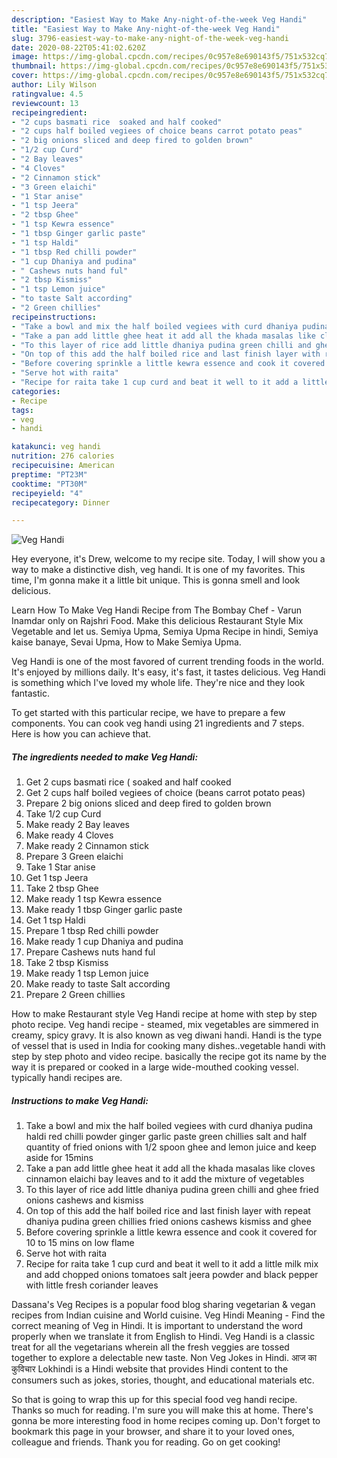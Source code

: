 ```yaml
---
description: "Easiest Way to Make Any-night-of-the-week Veg Handi"
title: "Easiest Way to Make Any-night-of-the-week Veg Handi"
slug: 3796-easiest-way-to-make-any-night-of-the-week-veg-handi
date: 2020-08-22T05:41:02.620Z
image: https://img-global.cpcdn.com/recipes/0c957e8e690143f5/751x532cq70/veg-handi-recipe-main-photo.jpg
thumbnail: https://img-global.cpcdn.com/recipes/0c957e8e690143f5/751x532cq70/veg-handi-recipe-main-photo.jpg
cover: https://img-global.cpcdn.com/recipes/0c957e8e690143f5/751x532cq70/veg-handi-recipe-main-photo.jpg
author: Lily Wilson
ratingvalue: 4.5
reviewcount: 13
recipeingredient:
- "2 cups basmati rice  soaked and half cooked"
- "2 cups half boiled vegiees of choice beans carrot potato peas"
- "2 big onions sliced and deep fired to golden brown"
- "1/2 cup Curd"
- "2 Bay leaves"
- "4 Cloves"
- "2 Cinnamon stick"
- "3 Green elaichi"
- "1 Star anise"
- "1 tsp Jeera"
- "2 tbsp Ghee"
- "1 tsp Kewra essence"
- "1 tbsp Ginger garlic paste"
- "1 tsp Haldi"
- "1 tbsp Red chilli powder"
- "1 cup Dhaniya and pudina"
- " Cashews nuts hand ful"
- "2 tbsp Kismiss"
- "1 tsp Lemon juice"
- "to taste Salt according"
- "2 Green chillies"
recipeinstructions:
- "Take a bowl and mix the half boiled vegiees with curd dhaniya pudina haldi red chilli powder ginger garlic paste green chillies salt and half quantity of fried onions with 1/2 spoon ghee and lemon juice and keep aside for 15mins"
- "Take a pan add little ghee heat it add all the khada masalas like cloves cinnamon elaichi bay leaves and to it add the mixture of vegetables"
- "To this layer of rice add little dhaniya pudina green chilli and ghee fried onions cashews and kismiss"
- "On top of this add the half boiled rice and last finish layer with repeat dhaniya pudina green chillies fried onions cashews kismiss and ghee"
- "Before covering sprinkle a little kewra essence and cook it covered for 10 to 15 mins on low flame"
- "Serve hot with raita"
- "Recipe for raita take 1 cup curd and beat it well to it add a little milk mix and add chopped onions tomatoes salt jeera powder and black pepper with little fresh coriander leaves"
categories:
- Recipe
tags:
- veg
- handi

katakunci: veg handi 
nutrition: 276 calories
recipecuisine: American
preptime: "PT23M"
cooktime: "PT30M"
recipeyield: "4"
recipecategory: Dinner

---
```



![Veg Handi](https://img-global.cpcdn.com/recipes/0c957e8e690143f5/751x532cq70/veg-handi-recipe-main-photo.jpg)

Hey everyone, it's Drew, welcome to my recipe site. Today, I will show you a way to make a distinctive dish, veg handi. It is one of my favorites. This time, I'm gonna make it a little bit unique. This is gonna smell and look delicious.

Learn How To Make Veg Handi Recipe from The Bombay Chef - Varun Inamdar only on Rajshri Food. Make this delicious Restaurant Style Mix Vegetable and let us. Semiya Upma, Semiya Upma Recipe in hindi, Semiya kaise banaye, Sevai Upma, How to Make Semiya Upma.

Veg Handi is one of the most favored of current trending foods in the world. It's enjoyed by millions daily. It's easy, it's fast, it tastes delicious. Veg Handi is something which I've loved my whole life. They're nice and they look fantastic.


To get started with this particular recipe, we have to prepare a few components. You can cook veg handi using 21 ingredients and 7 steps. Here is how you can achieve that.

<!--inarticleads1-->

##### The ingredients needed to make Veg Handi:

1. Get 2 cups basmati rice ( soaked and half cooked
1. Get 2 cups half boiled vegiees of choice (beans carrot potato peas)
1. Prepare 2 big onions sliced and deep fired to golden brown
1. Take 1/2 cup Curd
1. Make ready 2 Bay leaves
1. Make ready 4 Cloves
1. Make ready 2 Cinnamon stick
1. Prepare 3 Green elaichi
1. Take 1 Star anise
1. Get 1 tsp Jeera
1. Take 2 tbsp Ghee
1. Make ready 1 tsp Kewra essence
1. Make ready 1 tbsp Ginger garlic paste
1. Get 1 tsp Haldi
1. Prepare 1 tbsp Red chilli powder
1. Make ready 1 cup Dhaniya and pudina
1. Prepare  Cashews nuts hand ful
1. Take 2 tbsp Kismiss
1. Make ready 1 tsp Lemon juice
1. Make ready to taste Salt according
1. Prepare 2 Green chillies


How to make Restaurant style Veg Handi recipe at home with step by step photo recipe. Veg handi recipe - steamed, mix vegetables are simmered in creamy, spicy gravy. It is also known as veg diwani handi. Handi is the type of vessel that is used in India for cooking many dishes..vegetable handi with step by step photo and video recipe. basically the recipe got its name by the way it is prepared or cooked in a large wide-mouthed cooking vessel. typically handi recipes are. 

<!--inarticleads2-->

##### Instructions to make Veg Handi:

1. Take a bowl and mix the half boiled vegiees with curd dhaniya pudina haldi red chilli powder ginger garlic paste green chillies salt and half quantity of fried onions with 1/2 spoon ghee and lemon juice and keep aside for 15mins
1. Take a pan add little ghee heat it add all the khada masalas like cloves cinnamon elaichi bay leaves and to it add the mixture of vegetables
1. To this layer of rice add little dhaniya pudina green chilli and ghee fried onions cashews and kismiss
1. On top of this add the half boiled rice and last finish layer with repeat dhaniya pudina green chillies fried onions cashews kismiss and ghee
1. Before covering sprinkle a little kewra essence and cook it covered for 10 to 15 mins on low flame
1. Serve hot with raita
1. Recipe for raita take 1 cup curd and beat it well to it add a little milk mix and add chopped onions tomatoes salt jeera powder and black pepper with little fresh coriander leaves


Dassana&#39;s Veg Recipes is a popular food blog sharing vegetarian &amp; vegan recipes from Indian cuisine and World cuisine. Veg Hindi Meaning - Find the correct meaning of Veg in Hindi. It is important to understand the word properly when we translate it from English to Hindi. Veg Handi is a classic treat for all the vegetarians wherein all the fresh veggies are tossed together to explore a delectable new taste. Non Veg Jokes in Hindi. आज का कुविचार Lokhindi is a Hindi website that provides Hindi content to the consumers such as jokes, stories, thought, and educational materials etc. 

So that is going to wrap this up for this special food veg handi recipe. Thanks so much for reading. I'm sure you will make this at home. There's gonna be more interesting food in home recipes coming up. Don't forget to bookmark this page in your browser, and share it to your loved ones, colleague and friends. Thank you for reading. Go on get cooking!
